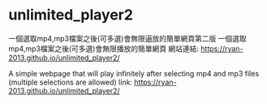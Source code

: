 # unlimited_player2
一個選取mp4,mp3檔案之後(可多選)會無限逼放的簡單網頁第二版
一個選取mp4,mp3檔案之後(可多選)會無限播放的簡單網頁
網站連結: https://ryan-2013.github.io/unlimited_player2/

A simple webpage that will play infinitely after selecting mp4 and mp3 files (multiple selections are allowed)
link: https://ryan-2013.github.io/unlimited_player2/
